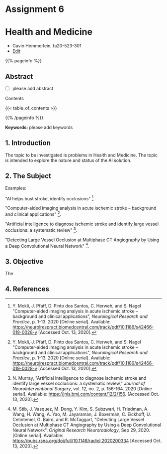 # Assignment 6
# Health and Medicine

* Gavin Hemmerlein, fa20-523-301 
* [Edit](https://github.com/cybertraining-dsc/fa20-523-301/blob/master/report/report_Assignment6.md)

{{% pageinfo %}}

## Abstract

* [ ] please add abstract

Contents

{{< table_of_contents >}}

{{% /pageinfo %}}

**Keywords:** please add keywords

## 1. Introduction

The topic to be investigated is problems in Health and Medicine. The topic is intended to explore the nature and status of the AI solution.

## 2. The Subject





Examples:




"AI helps bust stroke, identify occlusions" [^2].

"Computer-aided imaging analysis in acute ischemic stroke – background and clinical applications" [^2].

"Artificial intelligence to diagnose ischemic stroke and identify large vessel occlusions: a systematic review" [^3].

"Detecting Large Vessel Occlusion at Multiphase CT Angiography by Using a Deep Convolutional Neural Network" [^4].


## 3. Objective

The 


## 4. References


[^1]: D. Pearson, "AI helps bust stroke, identify occlusions," *Radiology Business,* [Online]. Available:
 <https://www.radiologybusiness.com/topics/artificial-intelligence/ai-helps-bust-stroke-identify-occlusions> [Accessed Oct. 13, 2020].

[^2]: Y. Mokli, J. Pfaff, D. Pinto dos Santos, C. Herweh, and S. Nagel "Computer-aided imaging analysis in acute ischemic stroke – background and clinical applications", *Neurological Research and Practice*, p. 1-13. 2020 [Online serial]. Available:  <https://neurolrespract.biomedcentral.com/track/pdf/10.1186/s42466-019-0028-y> [Accessed Oct. 13, 2020].

[^3]: N. Murray, "Artificial intelligence to diagnose ischemic stroke and identify large vessel occlusions: a systematic review," *Journal of NeuroInterventional Surgery*, vol. 12, no. 2, p. 156-164. 2020 [Online serial]. Available: https://jnis.bmj.com/content/12/2/156. [Accessed Oct. 13, 2020].

[^4]: M. Stib, J. Vasquez, M. Dong, Y. Kim, S. Subzwari, H. Triedman, A. Wang, H. Wang, A. Yao, M. Jayaraman, J. Boxerman, C. Eickhoff, U. Cetintemel, G. Baird, and R. McTaggart, "Detecting Large Vessel Occlusion at Multiphase CT Angiography by Using a Deep Convolutional Neural Network", *Original Research Neuroradiology*, Sep 29, 2020. [Online serial]. Available: <https://pubs.rsna.org/doi/full/10.1148/radiol.2020200334> [Accessed Oct. 13, 2020].




